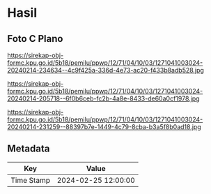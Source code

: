# Hasil

## Foto C Plano

https://sirekap-obj-formc.kpu.go.id/5b18/pemilu/ppwp/12/71/04/10/03/1271041003024-20240214-234634--4c9f425a-336d-4e73-ac20-f433b8adb528.jpg

https://sirekap-obj-formc.kpu.go.id/5b18/pemilu/ppwp/12/71/04/10/03/1271041003024-20240214-205718--6f0b6ceb-fc2b-4a8e-8433-de60a0cf1978.jpg

https://sirekap-obj-formc.kpu.go.id/5b18/pemilu/ppwp/12/71/04/10/03/1271041003024-20240214-231259--88397b7e-1449-4c79-8cba-b3a5f8b0ad18.jpg


## Metadata

| Key        | Value               |
| ---------- | ------------------- |
| Time Stamp | 2024-02-25 12:00:00 |



